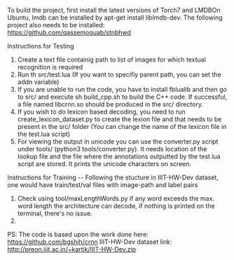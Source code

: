 To build the project, first install the latest versions of Torch7 and LMDBOn Ubuntu, lmdb can be installed by apt-get install liblmdb-dev.
The following project also needs to be installed: https://github.com/qassemoquab/stnbhwd


Instructions for Testing
1. Create a text file containig path to list of images for which textual recognition is required
2. Run th src/test.lua <img-file-list> (If you want to specifiy parent path, you can set the addn variable)
3. If you are unable to run the code, you have to install fblualib and then go to src/ and execute sh build_cpp.sh to build the C++ code. If successful, a file named libcrnn.so should be produced in the src/ directory.
4. If you wish to do lexicon based decoding, you need to run create_lexicon_dataset.py to create the lexion file and that needs to be present in the src/ folder (You can change the name of the lexicon file in the test.lua script)
5. For viewing the output in unicode you can use the converter.py script under tools/ (python3 tools/converter.py). It needs location of the lookup file and the file where the annotations outputted by the test.lua script are stored. It prints the unicode characters on screen.

Instructions for Training -- Following the stucture in IIIT-HW-Dev dataset, one would have train/test/val files with image-path and label pairs
1. Check using tool/maxLengthWords.py if any word exceeds the max. word length the architecture can decode, if nothing is printed on the terminal, there's no issue.
2. 





PS: The code is based upon the work done here: https://github.com/bgshih/crnn
IIIT-HW-Dev dataset link: http://preon.iiit.ac.in/~kartik/IIIT-HW-Dev.zip

